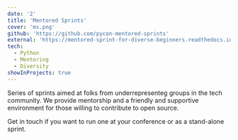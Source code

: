 ```yaml
---
date: '2'
title: 'Mentored Sprints'
cover: 'ms.png'
github: 'https://github.com/pycon-mentored-sprints'
external: 'https://mentored-sprint-for-diverse-beginners.readthedocs.io/'
tech:
  - Python
  - Mentoring
  - Diversity
showInProjects: true
---
```


Series of sprints aimed at folks from underrepresenteg groups in the tech community. We provide mentorship and a friendly and supportive environment for those willing to contribute to open source.

Get in touch if you want to run one at your conference or as a stand-alone sprint.
